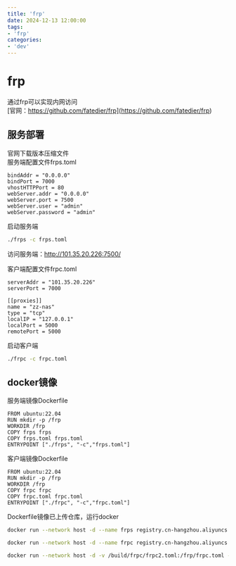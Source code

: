 ```yaml
---
title: 'frp'
date: 2024-12-13 12:00:00
tags:
- 'frp'
categories:
- 'dev'
---
```


# frp
通过frp可以实现内网访问  
[官网：https://github.com/fatedier/frp](<https://github.com/fatedier/frp>) 

## 服务部署
官网下载版本压缩文件  
服务端配置文件frps.toml
```
bindAddr = "0.0.0.0"
bindPort = 7000
vhostHTTPPort = 80
webServer.addr = "0.0.0.0"
webServer.port = 7500
webServer.user = "admin"
webServer.password = "admin"
```
启动服务端
```bash
./frps -c frps.toml
```
访问服务端：http://101.35.20.226:7500/  

客户端配置文件frpc.toml
```
serverAddr = "101.35.20.226"
serverPort = 7000

[[proxies]]
name = "zz-nas"
type = "tcp"
localIP = "127.0.0.1"
localPort = 5000
remotePort = 5000
```
启动客户端
```bash
./frpc -c frpc.toml
```

## docker镜像
服务端镜像Dockerfile
```
FROM ubuntu:22.04
RUN mkdir -p /frp
WORKDIR /frp
COPY frps frps
COPY frps.toml frps.toml
ENTRYPOINT ["./frps", "-c","frps.toml"]
```
客户端镜像Dockerfile
```
FROM ubuntu:22.04
RUN mkdir -p /frp
WORKDIR /frp
COPY frpc frpc
COPY frpc.toml frpc.toml
ENTRYPOINT ["./frpc", "-c","frpc.toml"]
```
Dockerfile镜像已上传仓库，运行docker
```bash
docker run --network host -d --name frps registry.cn-hangzhou.aliyuncs.com/zzdocker/frps:0.61

docker run --network host -d --name frpc registry.cn-hangzhou.aliyuncs.com/zzdocker/frpc:0.61

docker run --network host -d -v /build/frpc/frpc2.toml:/frp/frpc.toml --name frpc registry.cn-hangzhou.aliyuncs.com/zzdocker/frpc:0.61
```